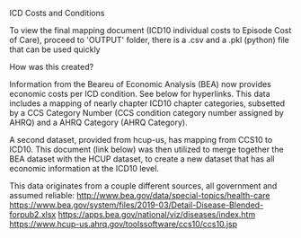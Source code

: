ICD Costs and Conditions

To view the final mapping document (ICD10 individual costs to Episode Cost of Care), 
proceed to 'OUTPUT' folder, there is a .csv and a .pkl (python) file that can be used quickly 


How was this created? 


Information from the Beareu of Economic Analysis (BEA) now provides economic costs per ICD condition. See below for hyperlinks. 
This data includes a mapping of nearly chapter ICD10 chapter categories, subsetted by a CCS Category Number (CCS condition category number assigned by AHRQ) and a AHRQ Category (AHRQ Category). 

A second dataset, provided from hcup-us, has mapping from CCS10 to ICD10. This document (link below) was then utilized to merge 
together the BEA dataset with the HCUP dataset, to create a new dataset that has all economic information at the ICD10 level. 


This data originates from a couple different sources, all government and assumed reliable:
http://www.bea.gov/data/special-topics/health-care
https://www.bea.gov/system/files/2019-03/Detail-Disease-Blended-forpub2.xlsx
https://apps.bea.gov/national/viz/diseases/index.htm 
https://www.hcup-us.ahrq.gov/toolssoftware/ccs10/ccs10.jsp




